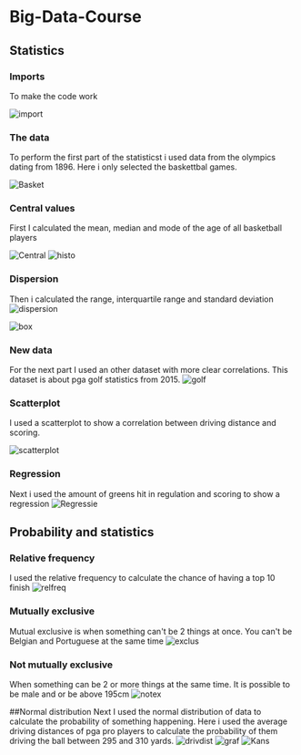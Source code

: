 # Big-Data-Course

## Statistics

### Imports
To make the code work

![import](https://user-images.githubusercontent.com/38682883/90437551-dfc1de80-e0d2-11ea-8fd6-9c4836536a4a.JPG)

### The data
To perform the first part of the statisticst i used data from the olympics dating from 1896.
Here i only selected the baskettbal games.

![Basket](https://user-images.githubusercontent.com/38682883/90437554-e05a7500-e0d2-11ea-84da-9a1cde96871b.JPG)

### Central values
First I calculated the mean, median and mode of the age of all basketball players

![Central](https://user-images.githubusercontent.com/38682883/90437964-8c03c500-e0d3-11ea-944d-6f7608076c49.JPG)
![histo](https://user-images.githubusercontent.com/38682883/90438038-b190ce80-e0d3-11ea-95cf-f414793e1cd3.JPG)

### Dispersion
Then i calculated the range, interquartile range and standard deviation
![dispersion](https://user-images.githubusercontent.com/38682883/90437967-8c03c500-e0d3-11ea-9356-0e39f9231174.JPG)

![box](https://user-images.githubusercontent.com/38682883/90438039-b190ce80-e0d3-11ea-9f72-2f2af1df15ed.JPG)

### New data
For the next part I used an other dataset with more clear correlations.
This dataset is about pga golf statistics from 2015.
![golf](https://user-images.githubusercontent.com/38682883/90438266-fb79b480-e0d3-11ea-8055-30f9a65964fd.JPG)

### Scatterplot
I used a scatterplot to show a correlation between driving distance and scoring.

![scatterplot](https://user-images.githubusercontent.com/38682883/90438550-6f1bc180-e0d4-11ea-88dc-520532744dc9.JPG)

### Regression
Next i used the amount of greens hit in regulation and scoring to show a regression
![Regressie](https://user-images.githubusercontent.com/38682883/90438552-6fb45800-e0d4-11ea-8100-59c4a937dac4.JPG)

## Probability and statistics
### Relative frequency
I used the relative frequency to calculate the chance of having a top 10 finish
![relfreq](https://user-images.githubusercontent.com/38682883/90439171-6677bb00-e0d5-11ea-8ceb-0b1c49cba9ea.JPG)
### Mutually exclusive
Mutual exclusive is when something can't be 2 things at once.
You can't be Belgian and Portuguese at the same time
![exclus](https://user-images.githubusercontent.com/38682883/90439174-67105180-e0d5-11ea-803a-aa1bd0d18e1c.JPG)
### Not mutually exclusive
When something can be 2 or more things at the same time.
It is possible to be male and or be above 195cm
![notex](https://user-images.githubusercontent.com/38682883/90439175-67a8e800-e0d5-11ea-8ed3-41374bcf4c92.JPG)

##Normal distribution
Next I used the normal distribution of data to calculate the probability of something happening.
Here i used the average driving distances of pga pro players to calculate the probability of them driving the ball between 295 and 310 yards.
![drivdist](https://user-images.githubusercontent.com/38682883/90439528-00d7fe80-e0d6-11ea-9ddf-ce5f7bd1e08c.JPG)
![graf](https://user-images.githubusercontent.com/38682883/90439532-01709500-e0d6-11ea-9c7d-4e07a852bf29.JPG)
![Kans](https://user-images.githubusercontent.com/38682883/90439534-02a1c200-e0d6-11ea-942d-578c7079b4b5.JPG)
